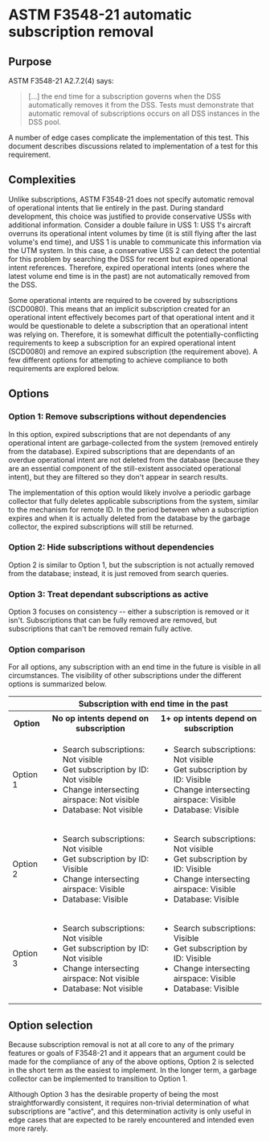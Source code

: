 # ASTM F3548-21 automatic subscription removal

## Purpose

ASTM F3548-21 A2.7.2(4) says:

> [...] the end time for a subscription governs when the DSS automatically removes it from the DSS. Tests must demonstrate that automatic removal of subscriptions occurs on all DSS instances in the DSS pool.
 
A number of edge cases complicate the implementation of this test.  This document describes discussions related to implementation of a test for this requirement.

## Complexities

Unlike subscriptions, ASTM F3548-21 does not specify automatic removal of operational intents that lie entirely in the past.  During standard development, this choice was justified to provide conservative USSs with additional information.  Consider a double failure in USS 1: USS 1's aircraft overruns its operational intent volumes by time (it is still flying after the last volume's end time), and USS 1 is unable to communicate this information via the UTM system.  In this case, a conservative USS 2 can detect the potential for this problem by searching the DSS for recent but expired operational intent references.  Therefore, expired operational intents (ones where the latest volume end time is in the past) are not automatically removed from the DSS.

Some operational intents are required to be covered by subscriptions (SCD0080).  This means that an implicit subscription created for an operational intent effectively becomes part of that operational intent and it would be questionable to delete a subscription that an operational intent was relying on.  Therefore, it is somewhat difficult the potentially-conflicting requirements to keep a subscription for an expired operational intent (SCD0080) and remove an expired subscription (the requirement above).  A few different options for attempting to achieve compliance to both requirements are explored below.

## Options

### Option 1: Remove subscriptions without dependencies

In this option, expired subscriptions that are not dependants of any operational intent are garbage-collected from the system (removed entirely from the database).  Expired subscriptions that are dependants of an overdue operational intent are not deleted from the database (because they are an essential component of the still-existent associated operational intent), but they are filtered so they don't appear in search results.

The implementation of this option would likely involve a periodic garbage collector that fully deletes applicable subscriptions from the system, similar to the mechanism for remote ID.  In the period between when a subscription expires and when it is actually deleted from the database by the garbage collector, the expired subscriptions will still be returned.

### Option 2: Hide subscriptions without dependencies

Option 2 is similar to Option 1, but the subscription is not actually removed from the database; instead, it is just removed from search queries.

### Option 3: Treat dependant subscriptions as active

Option 3 focuses on consistency -- either a subscription is removed or it isn't.  Subscriptions that can be fully removed are removed, but subscriptions that can't be removed remain fully active.

### Option comparison

For all options, any subscription with an end time in the future is visible in all circumstances.  The visibility of other subscriptions under the different options is summarized below.

<table>
    <tr>
        <th></th>
        <th colspan="2">Subscription with end time in the past</th>
    </tr>
    <tr>
        <th>Option</th>
        <th>No op intents depend on subscription</th>
        <th>1+ op intents depend on subscription</th>        
    </tr>
    <tr>
        <td>Option 1</td>
        <td>
            <ul>
                <li>Search subscriptions: Not visible</li>
                <li>Get subscription by ID: Not visible</li>
                <li>Change intersecting airspace: Not visible</li>
                <li>Database: Not visible</li>
            </ul>
        </td>
        <td>
            <ul>
                <li>Search subscriptions: Not visible</li>
                <li>Get subscription by ID: Visible</li>
                <li>Change intersecting airspace: Visible</li>
                <li>Database: Visible</li>
            </ul>
        </td>
    </tr>
    <tr>
        <td>Option 2</td>
        <td>
            <ul>
                <li>Search subscriptions: Not visible</li>
                <li>Get subscription by ID: Visible</li>
                <li>Change intersecting airspace: Visible</li>
                <li>Database: Visible</li>
            </ul>
        </td>
        <td>
            <ul>
                <li>Search subscriptions: Not visible</li>
                <li>Get subscription by ID: Visible</li>
                <li>Change intersecting airspace: Visible</li>
                <li>Database: Visible</li>
            </ul>
        </td>
    </tr>
    <tr>
        <td>Option 3</td>
        <td>
            <ul>
                <li>Search subscriptions: Not visible</li>
                <li>Get subscription by ID: Not visible</li>
                <li>Change intersecting airspace: Not visible</li>
                <li>Database: Not visible</li>
            </ul>
        </td>
        <td>
            <ul>
                <li>Search subscriptions: Visible</li>
                <li>Get subscription by ID: Visible</li>
                <li>Change intersecting airspace: Visible</li>
                <li>Database: Visible</li>
            </ul>
        </td>
    </tr>
</table>

## Option selection

Because subscription removal is not at all core to any of the primary features or goals of F3548-21 and it appears that an argument could be made for the compliance of any of the above options, Option 2 is selected in the short term as the easiest to implement.  In the longer term, a garbage collector can be implemented to transition to Option 1.

Although Option 3 has the desirable property of being the most straightforwardly consistent, it requires non-trivial determination of what subscriptions are "active", and this determination activity is only useful in edge cases that are expected to be rarely encountered and intended even more rarely.
